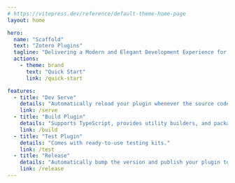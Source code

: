 ```yaml
---
# https://vitepress.dev/reference/default-theme-home-page
layout: home

hero:
  name: "Scaffold"
  text: "Zotero Plugins"
  tagline: "Delivering a Modern and Elegant Development Experience for Zotero Plugins."
  actions:
    - theme: brand
      text: "Quick Start"
      link: /quick-start

features:
  - title: "Dev Serve"
    details: "Automatically reload your plugin whenever the source code changes."
    link: /serve
  - title: "Build Plugin"
    details: "Supports TypeScript, provides utility builders, and packages your code into an XPI file."
    link: /build
  - title: "Test Plugin"
    details: "Comes with ready-to-use testing kits."
    link: /test
  - title: "Release"
    details: "Automatically bump the version and publish your plugin to GitHub."
    link: /release
---
```


